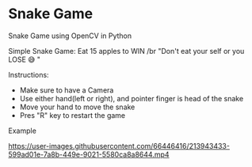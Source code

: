 # Snake Game
Snake Game using OpenCV in Python

Simple Snake Game: Eat 15 apples to WIN
/br
"Don't eat your self or you LOSE 😅 "

Instructions:
- Make sure to have a Camera
- Use either hand(left or right), and pointer finger is head of the snake
- Move your hand to move the snake
- Pres "R" key to restart the game

Example

https://user-images.githubusercontent.com/66446416/213943433-599ad01e-7a8b-449e-9021-5580ca8a8644.mp4

